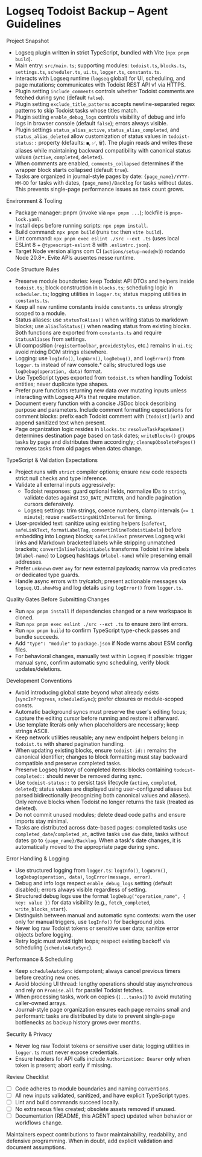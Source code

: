 Logseq Todoist Backup – Agent Guidelines
=======================================

Project Snapshot

- Logseq plugin written in strict TypeScript, bundled with Vite (`npx pnpm build`).
- Main entry: `src/main.ts`; supporting modules: `todoist.ts`, `blocks.ts`, `settings.ts`, `scheduler.ts`, `ui.ts`, `logger.ts`, `constants.ts`.
- Interacts with Logseq runtime (`logseq` global) for UI, scheduling, and page mutations; communicates with Todoist REST API v1 via HTTPS.
- Plugin setting `include_comments` controls whether Todoist comments are fetched during sync (default `false`).
- Plugin setting `exclude_title_patterns` accepts newline-separated regex patterns to skip Todoist tasks whose titles match.
- Plugin setting `enable_debug_logs` controls visibility of debug and info logs in browser console (default `false`); errors always visible.
- Plugin settings `status_alias_active`, `status_alias_completed`, and `status_alias_deleted` allow customization of status values in `todoist-status::` property (defaults: `◼️`, `✅`, `🗑️`). The plugin reads and writes these aliases while maintaining backward compatibility with canonical status values (`active`, `completed`, `deleted`).
- When comments are enabled, `comments_collapsed` determines if the wrapper block starts collapsed (default `true`).
- Tasks are organized in journal-style pages by date: `{page_name}/YYYY-MM-DD` for tasks with dates, `{page_name}/Backlog` for tasks without dates. This prevents single-page performance issues as task count grows.

Environment & Tooling

- Package manager: pnpm (invoke via `npx pnpm ...`); lockfile is `pnpm-lock.yaml`.
- Install deps before running scripts: `npx pnpm install`.
- Build command: `npx pnpm build` (runs `tsc` then `vite build`).
- Lint command: `npx pnpm exec eslint ./src --ext .ts` (uses local ESLint 8 + `@typescript-eslint` 8 with `.eslintrc.json`).
- Target Node version aligns com CI (`actions/setup-node@v3`) rodando Node 20.8+. Evite APIs ausentes nesse runtime.

Code Structure Rules

- Preserve module boundaries: keep Todoist API DTOs and helpers inside `todoist.ts`; block construction in `blocks.ts`; scheduling logic in `scheduler.ts`; logging utilities in `logger.ts`; status mapping utilities in `constants.ts`.
- Keep all new runtime constants inside `constants.ts` unless strongly scoped to a module.
- Status aliases: use `statusToAlias()` when writing status to markdown blocks; use `aliasToStatus()` when reading status from existing blocks. Both functions are exported from `constants.ts` and require `StatusAliases` from settings.
- UI composition (`registerToolbar`, `provideStyles`, etc.) remains in `ui.ts`; avoid mixing DOM strings elsewhere.
- Logging: use `logInfo()`, `logWarn()`, `logDebug()`, and `logError()` from `logger.ts` instead of raw console.* calls; structured logs use `logDebug(operation, data)` format.
- Use TypeScript types exported from `todoist.ts` when handling Todoist entities; never duplicate type shapes.
- Prefer pure functions returning new data over mutating inputs unless interacting with Logseq APIs that require mutation.
- Document every function with a concise JSDoc block describing purpose and parameters. Include comment formatting expectations for comment blocks: prefix each Todoist comment with `[todoist](url)` and append sanitized text when present.
- Page organization logic resides in `blocks.ts`: `resolveTaskPageName()` determines destination page based on task dates; `writeBlocks()` groups tasks by page and distributes them accordingly; `cleanupObsoletePages()` removes tasks from old pages when dates change.

TypeScript & Validation Expectations

- Project runs with `strict` compiler options; ensure new code respects strict null checks and type inference.
- Validate all external inputs aggressively:
  - Todoist responses: guard optional fields, normalize IDs to `string`, validate dates against `ISO_DATE_PATTERN`, and handle pagination cursors defensively.
  - Logseq settings: trim strings, coerce numbers, clamp intervals (`>= 1 minute`); reuse `readSettingsWithInterval` for timing.
- User-provided text: sanitize using existing helpers (`safeText`, `safeLinkText`, `formatLabelTag`, `convertInlineTodoistLabels`) before embedding into Logseq blocks; `safeLinkText` preserves Logseq wiki links and Markdown bracketed labels while stripping unmatched brackets; `convertInlineTodoistLabels` transforms Todoist inline labels (`@label-name`) to Logseq hashtags (`#label-name`) while preserving email addresses.
- Prefer `unknown` over `any` for new external payloads; narrow via predicates or dedicated type guards.
- Handle async errors with try/catch; present actionable messages via `logseq.UI.showMsg` and log details using `logError()` from `logger.ts`.

Quality Gates Before Submitting Changes

- Run `npx pnpm install` if dependencies changed or a new workspace is cloned.
- Run `npx pnpm exec eslint ./src --ext .ts` to ensure zero lint errors.
- Run `npx pnpm build` to confirm TypeScript type-check passes and bundle succeeds.
- Add `"type": "module"` to `package.json` if Node warns about ESM config files.
- For behavioral changes, manually test within Logseq if possible: trigger manual sync, confirm automatic sync scheduling, verify block updates/deletions.

Development Conventions

- Avoid introducing global state beyond what already exists (`syncInProgress`, `scheduledSync`); prefer closures or module-scoped consts.
- Automatic background syncs must preserve the user's editing focus; capture the editing cursor before running and restore it afterward.
- Use template literals only when placeholders are necessary; keep strings ASCII.
- Keep network utilities reusable; any new endpoint helpers belong in `todoist.ts` with shared pagination handling.
- When updating existing blocks, ensure `todoist-id::` remains the canonical identifier; changes to block formatting must stay backward compatible and preserve completed tasks.
- Preserve Logseq history of completed items: blocks containing `todoist-completed::` should never be removed during sync.
- Use `todoist-status::` to persist task lifecycle (`active`, `completed`, `deleted`); status values are displayed using user-configured aliases but parsed bidirectionally (recognizing both canonical values and aliases). Only remove blocks when Todoist no longer returns the task (treated as deleted).
- Do not commit unused modules; delete dead code paths and ensure imports stay minimal.
- Tasks are distributed across date-based pages: completed tasks use `completed_date`/`completed_at`, active tasks use `due` date, tasks without dates go to `{page_name}/Backlog`. When a task's date changes, it is automatically moved to the appropriate page during sync.

Error Handling & Logging

- Use structured logging from `logger.ts`: `logInfo()`, `logWarn()`, `logDebug(operation, data)`, `logError(message, error)`.
- Debug and info logs respect `enable_debug_logs` setting (default disabled); errors always visible regardless of setting.
- Structured debug logs use the format `logDebug("operation_name", { key: value })` for data visibility (e.g., `fetch_completed`, `write_blocks_start`).
- Distinguish between manual and automatic sync contexts: warn the user only for manual triggers, use `logInfo()` for background jobs.
- Never log raw Todoist tokens or sensitive user data; sanitize error objects before logging.
- Retry logic must avoid tight loops; respect existing backoff via scheduling (`scheduleAutoSync`).

Performance & Scheduling

- Keep `scheduleAutoSync` idempotent; always cancel previous timers before creating new ones.
- Avoid blocking UI thread: lengthy operations should stay asynchronous and rely on `Promise.all` for parallel Todoist fetches.
- When processing tasks, work on copies (`[...tasks]`) to avoid mutating caller-owned arrays.
- Journal-style page organization ensures each page remains small and performant: tasks are distributed by date to prevent single-page bottlenecks as backup history grows over months.

Security & Privacy

- Never log raw Todoist tokens or sensitive user data; logging utilities in `logger.ts` must never expose credentials.
- Ensure headers for API calls include `Authorization: Bearer` only when token is present; abort early if missing.

Review Checklist

- [ ] Code adheres to module boundaries and naming conventions.
- [ ] All new inputs validated, sanitized, and have explicit TypeScript types.
- [ ] Lint and build commands succeed locally.
- [ ] No extraneous files created; obsolete assets removed if unused.
- [ ] Documentation (README, this AGENT spec) updated when behavior or workflows change.

Maintainers expect contributions to favor maintainability, readability, and defensive programming. When in doubt, add explicit validation and document assumptions.
